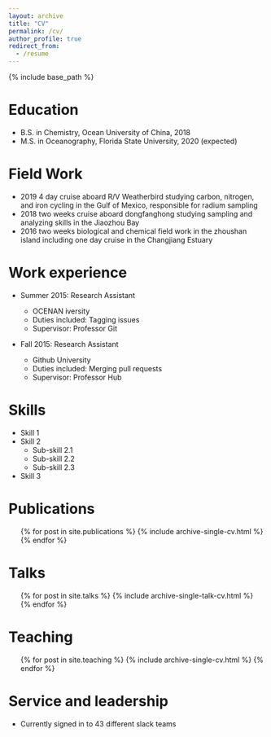 ```yaml
---
layout: archive
title: "CV"
permalink: /cv/
author_profile: true
redirect_from:
  - /resume
---
```


{% include base_path %}

Education
======
* B.S. in Chemistry, Ocean University of China, 2018
* M.S. in Oceanography, Florida State University, 2020 (expected)

Field Work
======
* 2019 4 day cruise aboard R/V Weatherbird studying carbon, nitrogen, and iron cycling in the Gulf of Mexico, responsible for radium sampling
* 2018 two weeks cruise aboard dongfanghong studying sampling and analyzing skills in the Jiaozhou Bay
* 2016 two weeks biological and chemical field work in the zhoushan island including one day cruise in the Changjiang Estuary 

Work experience
======
* Summer 2015: Research Assistant
  * OCENAN iversity
  * Duties included: Tagging issues
  * Supervisor: Professor Git

* Fall 2015: Research Assistant
  * Github University
  * Duties included: Merging pull requests
  * Supervisor: Professor Hub
  
Skills
======
* Skill 1
* Skill 2
  * Sub-skill 2.1
  * Sub-skill 2.2
  * Sub-skill 2.3
* Skill 3

Publications
======
  <ul>{% for post in site.publications %}
    {% include archive-single-cv.html %}
  {% endfor %}</ul>
  
Talks
======
  <ul>{% for post in site.talks %}
    {% include archive-single-talk-cv.html %}
  {% endfor %}</ul>
  
Teaching
======
  <ul>{% for post in site.teaching %}
    {% include archive-single-cv.html %}
  {% endfor %}</ul>
  
Service and leadership
======
* Currently signed in to 43 different slack teams
